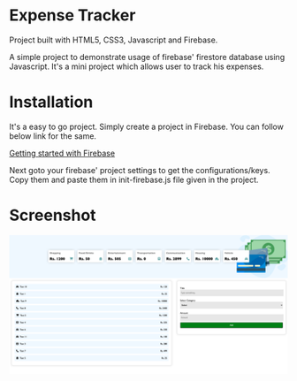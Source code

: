 # Expense Tracker

Project built with HTML5, CSS3, Javascript and Firebase.

A simple project to demonstrate usage of firebase' firestore database using Javascript. It's a mini project which allows user to track his expenses.

# Installation

It's a easy to go project. Simply create a project in Firebase. You can follow below link for the same.

[Getting started with Firebase](https://firebase.google.com/docs/firestore/quickstart?hl=en)

Next goto your firebase' project settings to get the configurations/keys. Copy them and paste them in init-firebase.js file given in the project.

# Screenshot

![Alt text](image.png)
